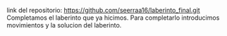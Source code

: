 link del repositorio: https://github.com/seerraa16/laberinto_final.git
Completamos el laberinto que ya hicimos. Para completarlo introducimos movimientos y la solucion del laberinto.
